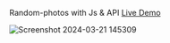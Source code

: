 Random-photos with Js & API [Live Demo](https://davit2605.github.io/Random-photos/)

![Screenshot 2024-03-21 145309](https://github.com/Davit2605/Davit2605.github.io/assets/125227660/86af2be1-f225-477b-a770-cdbfe825b3ba)

